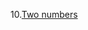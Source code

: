 <p>10.<a href="https://codeforces.com/group/MWSDmqGsZm/contest/219158/problem/H">Two numbers</a></p>
